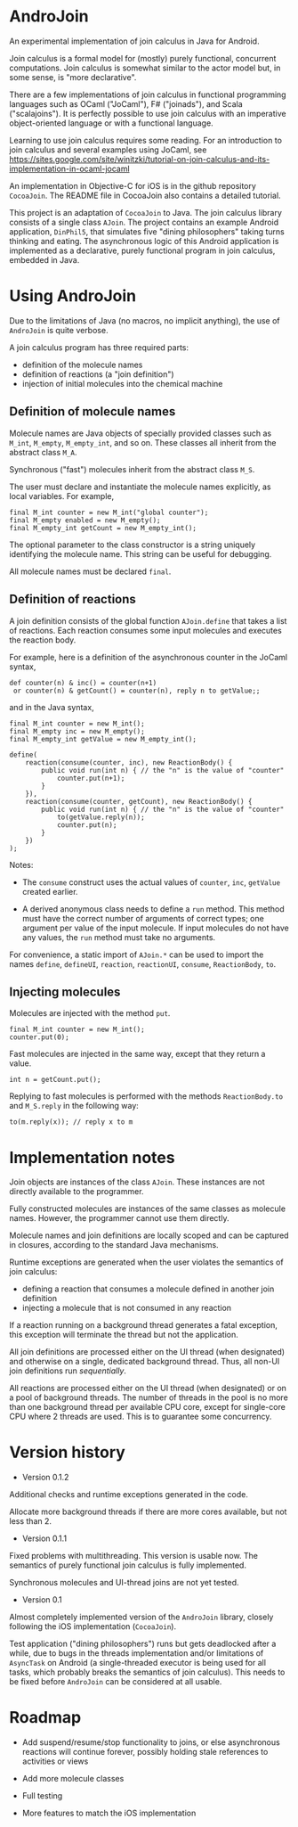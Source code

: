 AndroJoin
=========

An experimental implementation of join calculus in Java for Android.

Join calculus is a formal model for (mostly) purely functional, concurrent computations. Join calculus is somewhat similar to the actor model but, in some sense, is "more declarative".

There are a few implementations of join calculus in functional programming languages such as OCaml ("JoCaml"), F# ("joinads"), and Scala ("scalajoins"). It is perfectly possible to use join calculus with an imperative object-oriented language or with a functional language.

Learning to use join calculus requires some reading. For an introduction to join calculus and several examples using JoCaml, see https://sites.google.com/site/winitzki/tutorial-on-join-calculus-and-its-implementation-in-ocaml-jocaml

An implementation in Objective-C for iOS is in the github repository `CocoaJoin`. The README file in CocoaJoin also contains a detailed tutorial.

This project is an adaptation of `CocoaJoin` to Java. The join calculus library consists of a single class `AJoin`. The project contains an example Android application, `DinPhil5`, that simulates five "dining philosophers" taking turns thinking and eating. The asynchronous logic of this Android application is implemented as a declarative, purely functional program in join calculus, embedded in Java.

Using AndroJoin
===============

Due to the limitations of Java (no macros, no implicit anything), the use of `AndroJoin` is quite verbose.

A join calculus program has three required parts:

- definition of the molecule names
- definition of reactions (a "join definition")
- injection of initial molecules into the chemical machine

Definition of molecule names
----------------------------

Molecule names are Java objects of specially provided classes such as `M_int`, `M_empty`, `M_empty_int`, and so on. These classes all inherit from the abstract class `M_A`.

Synchronous ("fast") molecules inherit from the abstract class `M_S`.

The user must declare and instantiate the molecule names explicitly, as local variables. For example,

	final M_int counter = new M_int("global counter");
	final M_empty enabled = new M_empty();
	final M_empty_int getCount = new M_empty_int();

The optional parameter to the class constructor is a string uniquely identifying the molecule name. This string can be useful for debugging.

All molecule names must be declared `final`.

Definition of reactions
-----------------------

A join definition consists of the global function `AJoin.define` that takes a list of reactions. Each reaction consumes some input molecules and executes the reaction body.

For example, here is a definition of the asynchronous counter in the JoCaml syntax,

	def counter(n) & inc() = counter(n+1)
	 or counter(n) & getCount() = counter(n), reply n to getValue;;
	 

and in the Java syntax,

	final M_int counter = new M_int();
	final M_empty inc = new M_empty();
	final M_empty_int getValue = new M_empty_int();
	
	define(
		reaction(consume(counter, inc), new ReactionBody() {
			public void run(int n) { // the "n" is the value of "counter"
				counter.put(n+1);
			}
		}), 
		reaction(consume(counter, getCount), new ReactionBody() {
			public void run(int n) { // the "n" is the value of "counter"
				to(getValue.reply(n));
				counter.put(n);
			}
		})
	);

Notes:

- The `consume` construct uses the actual values of `counter`, `inc`, `getValue` created earlier.

- A derived anonymous class needs to define a `run` method. This method must have the correct number of arguments of correct types; one argument per value of the input molecule. If input molecules do not have any values, the `run` method must take no arguments.


For convenience, a static import of `AJoin.*` can be used to import the names `define`, `defineUI`, `reaction`, `reactionUI`, `consume`, `ReactionBody`, `to`.

Injecting molecules
-------------------

Molecules are injected with the method `put`.

	final M_int counter = new M_int();
	counter.put(0);

Fast molecules are injected in the same way, except that they return a value.

	int n = getCount.put();

Replying to fast molecules is performed with the methods `ReactionBody.to` and `M_S.reply` in the following way:

	to(m.reply(x)); // reply x to m


Implementation notes
====================

Join objects are instances of the class `AJoin`. These instances are not directly available to the programmer.

Fully constructed molecules are instances of the same classes as molecule names. However, the programmer cannot use them directly.

Molecule names and join definitions are locally scoped and can be captured in closures, according to the standard Java mechanisms.

Runtime exceptions are generated when the user violates the semantics of join calculus:

- defining a reaction that consumes a molecule defined in another join definition
- injecting a molecule that is not consumed in any reaction

If a reaction running on a background thread generates a fatal exception, this exception will terminate the thread but not the application.

All join definitions are processed either on the UI thread (when designated) and otherwise on a single, dedicated background thread. Thus, all non-UI join definitions run _sequentially_.

All reactions are processed either on the UI thread (when designated) or on a pool of background threads. The number of threads in the pool is no more than one background thread per available CPU core, except for single-core CPU where 2 threads are used. This is to guarantee some concurrency.

Version history
===============

* Version 0.1.2

Additional checks and runtime exceptions generated in the code.

Allocate more background threads if there are more cores available, but not less than 2.

* Version 0.1.1

Fixed problems with multithreading. This version is usable now. The semantics of purely functional join calculus is fully implemented.

Synchronous molecules and UI-thread joins are not yet tested.

* Version 0.1

Almost completely implemented version of the `AndroJoin` library, closely following the iOS implementation (`CocoaJoin`).

Test application ("dining philosophers") runs but gets deadlocked after a while, due to bugs in the threads implementation and/or limitations of `AsyncTask` on Android (a single-threaded executor is being used for all tasks, which probably breaks the semantics of join calculus). This needs to be fixed before `AndroJoin` can be considered at all usable.

Roadmap
=======

- Add suspend/resume/stop functionality to joins, or else asynchronous reactions will continue forever, possibly holding stale references to activities or views

- Add more molecule classes

- Full testing

- More features to match the iOS implementation
